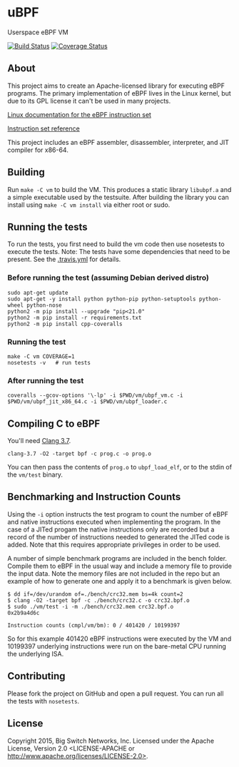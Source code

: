 # uBPF

Userspace eBPF VM

[![Build Status](https://travis-ci.org/iovisor/ubpf.svg?branch=master)](https://travis-ci.org/iovisor/ubpf)
[![Coverage Status](https://coveralls.io/repos/iovisor/ubpf/badge.svg?branch=master&service=github)](https://coveralls.io/github/iovisor/ubpf?branch=master)

## About

This project aims to create an Apache-licensed library for executing eBPF programs. The primary implementation of eBPF lives in the Linux kernel, but due to its GPL license it can't be used in many projects.

[Linux documentation for the eBPF instruction set](https://www.kernel.org/doc/Documentation/networking/filter.txt)

[Instruction set reference](https://github.com/iovisor/bpf-docs/blob/master/eBPF.md)

This project includes an eBPF assembler, disassembler, interpreter,
and JIT compiler for x86-64.

## Building

Run `make -C vm` to build the VM. This produces a static library `libubpf.a`
and a simple executable used by the testsuite. After building the
library you can install using `make -C vm install` via either root or
sudo.

## Running the tests
To run the tests, you first need to build the vm code then use nosetests to execute the tests. Note: The tests have some dependencies that need to be present. See the [.travis.yml](https://github.com/iovisor/ubpf/blob/master/.travis.yml) for details.

### Before running the test (assuming Debian derived distro)
```
sudo apt-get update
sudo apt-get -y install python python-pip python-setuptools python-wheel python-nose
python2 -m pip install --upgrade "pip<21.0"
python2 -m pip install -r requirements.txt
python2 -m pip install cpp-coveralls
```

### Running the test
```
make -C vm COVERAGE=1
nosetests -v   # run tests
```

### After running the test
```
coveralls --gcov-options '\-lp' -i $PWD/vm/ubpf_vm.c -i $PWD/vm/ubpf_jit_x86_64.c -i $PWD/vm/ubpf_loader.c
```

## Compiling C to eBPF

You'll need [Clang 3.7](http://llvm.org/releases/download.html#3.7.0).

    clang-3.7 -O2 -target bpf -c prog.c -o prog.o

You can then pass the contents of `prog.o` to `ubpf_load_elf`, or to the stdin of
the `vm/test` binary.

## Benchmarking and Instruction Counts

Using the `-i` option instructs the test program to count the
number of eBPF and native instructions executed when implementing the
program. In the case of a JITed progam the native instructions only
are recorded but a record of the number of instructions needed to
generated the JITed code is added. Note that this requires appropriate
privileges in order to be used.

A number of simple benchmark programs are included in the bench
folder. Compile them to eBPF in the usual way and include a memory
file to provide the input data. Note the memory files are not included
in the repo but an example of how to generate one and apply it to a
benchmark is given below.
```
$ dd if=/dev/urandom of=./bench/crc32.mem bs=4k count=2
$ clang -O2 -target bpf -c ./bench/crc32.c -o crc32.bpf.o
$ sudo ./vm/test -i -m ./bench/crc32.mem crc32.bpf.o
0x2b9a4d6c

Instruction counts (cmpl/vm/bm): 0 / 401420 / 10199397

```
So for this example 401420 eBPF instructions were executed by the VM
and 10199397 underlying instructions were run on the bare-metal CPU
running the underlying ISA.

## Contributing

Please fork the project on GitHub and open a pull request. You can run all the
tests with `nosetests`.

## License

Copyright 2015, Big Switch Networks, Inc. Licensed under the Apache License, Version 2.0
<LICENSE-APACHE or http://www.apache.org/licenses/LICENSE-2.0>.
